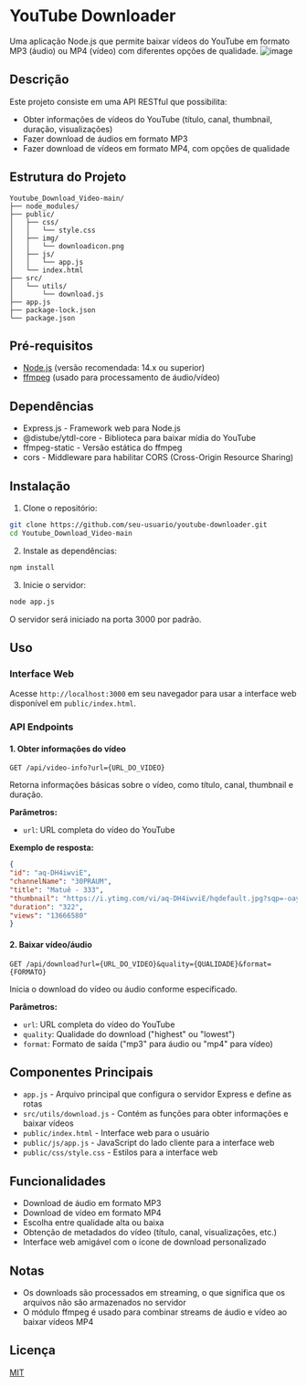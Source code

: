 # YouTube Downloader

Uma aplicação Node.js que permite baixar vídeos do YouTube em formato MP3 (áudio) ou MP4 (vídeo) com diferentes opções de qualidade.
![image](https://github.com/user-attachments/assets/966a9d11-97a6-4032-a28d-2d5ad5472728)


## Descrição

Este projeto consiste em uma API RESTful que possibilita:
- Obter informações de vídeos do YouTube (título, canal, thumbnail, duração, visualizações)
- Fazer download de áudios em formato MP3
- Fazer download de vídeos em formato MP4, com opções de qualidade

## Estrutura do Projeto

```
Youtube_Download_Video-main/
├── node_modules/
├── public/
│   ├── css/
│   │   └── style.css
│   ├── img/
│   │   └── downloadicon.png
│   ├── js/
│   │   └── app.js
│   └── index.html
├── src/
│   └── utils/
│       └── download.js
├── app.js
├── package-lock.json
└── package.json
```

## Pré-requisitos

- [Node.js](https://nodejs.org/) (versão recomendada: 14.x ou superior)
- [ffmpeg](https://ffmpeg.org/) (usado para processamento de áudio/vídeo)

## Dependências

- Express.js - Framework web para Node.js
- @distube/ytdl-core - Biblioteca para baixar mídia do YouTube
- ffmpeg-static - Versão estática do ffmpeg
- cors - Middleware para habilitar CORS (Cross-Origin Resource Sharing)

## Instalação

1. Clone o repositório:
```bash
git clone https://github.com/seu-usuario/youtube-downloader.git
cd Youtube_Download_Video-main
```

2. Instale as dependências:
```bash
npm install
```

3. Inicie o servidor:
```bash
node app.js
```

O servidor será iniciado na porta 3000 por padrão.

## Uso

### Interface Web
Acesse `http://localhost:3000` em seu navegador para usar a interface web disponível em `public/index.html`.

### API Endpoints

#### 1. Obter informações do vídeo
```
GET /api/video-info?url={URL_DO_VIDEO}
```
Retorna informações básicas sobre o vídeo, como título, canal, thumbnail e duração.

**Parâmetros:**
- `url`: URL completa do vídeo do YouTube

**Exemplo de resposta:**
```json
{
"id": "aq-DH4iwviE",
"channelName": "30PRAUM",
"title": "Matuê - 333",
"thumbnail": "https://i.ytimg.com/vi/aq-DH4iwviE/hqdefault.jpg?sqp=-oaymwEcCPYBEIoBSFXyq4qpAw4IARUAAIhCGAFwAcABBg==&rs=AOn4CLDCuMqle-MUG_NfWi7UzetqZDV5wQ",
"duration": "322",
"views": "13666580"
}
```

#### 2. Baixar vídeo/áudio
```
GET /api/download?url={URL_DO_VIDEO}&quality={QUALIDADE}&format={FORMATO}
```
Inicia o download do vídeo ou áudio conforme especificado.

**Parâmetros:**
- `url`: URL completa do vídeo do YouTube
- `quality`: Qualidade do download ("highest" ou "lowest")
- `format`: Formato de saída ("mp3" para áudio ou "mp4" para vídeo)

## Componentes Principais

- `app.js` - Arquivo principal que configura o servidor Express e define as rotas
- `src/utils/download.js` - Contém as funções para obter informações e baixar vídeos
- `public/index.html` - Interface web para o usuário
- `public/js/app.js` - JavaScript do lado cliente para a interface web
- `public/css/style.css` - Estilos para a interface web

## Funcionalidades

- Download de áudio em formato MP3
- Download de vídeo em formato MP4
- Escolha entre qualidade alta ou baixa
- Obtenção de metadados do vídeo (título, canal, visualizações, etc.)
- Interface web amigável com o ícone de download personalizado

## Notas

- Os downloads são processados em streaming, o que significa que os arquivos não são armazenados no servidor
- O módulo ffmpeg é usado para combinar streams de áudio e vídeo ao baixar vídeos MP4

## Licença

[MIT](LICENSE)
